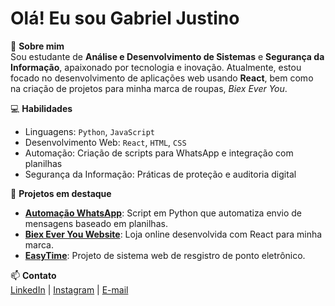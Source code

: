 # Olá! Eu sou Gabriel Justino

🔹 **Sobre mim**  
Sou estudante de **Análise e Desenvolvimento de Sistemas** e **Segurança da Informação**, apaixonado por tecnologia e inovação. Atualmente, estou focado no desenvolvimento de aplicações web usando **React**, bem como na criação de projetos para minha
marca de roupas, *Biex Ever You*.  

💻 **Habilidades**  
- Linguagens: `Python`, `JavaScript`
- Desenvolvimento Web: `React`, `HTML`, `CSS`
- Automação: Criação de scripts para WhatsApp e integração com planilhas
- Segurança da Informação: Práticas de proteção e auditoria digital  

📂 **Projetos em destaque**  
- **[Automação WhatsApp](link_para_o_repositório)**: Script em Python que automatiza envio de mensagens baseado em planilhas.
- **[Biex Ever You Website](link_para_o_repositório)**: Loja online desenvolvida com React para minha marca.
- **[EasyTime](https://github.com/oficialgabriell/EasyTime)**: Projeto de sistema web de resgistro de ponto eletrônico.

📫 **Contato**  
[LinkedIn](linkedin.com/in/gabriel-justino-388566194/) | [Instagram](https://www.instagram.com/_eubiell) | [E-mail](profissgabriell@gmail.com)
